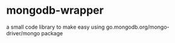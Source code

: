 # mongodb-wrapper
a small code library to make easy using go.mongodb.org/mongo-driver/mongo package
